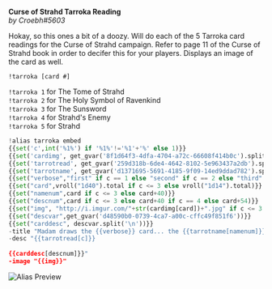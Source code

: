 **Curse of Strahd Tarroka Reading**  
*by Croebh#5603*  
  
Hokay, so this ones a bit of a doozy. Will do each of the 5 Tarroka card readings for the Curse of Strahd campaign. Refer to page 11 of the Curse of Strahd book in order to decifer this for your players. Displays an image of the card as well.  
  
`!tarroka [card #]`  
  
`!tarroka 1` for The Tome of Strahd  
`!tarroka 2` for The Holy Symbol of Ravenkind  
`!tarroka 3` for The Sunsword  
`!tarroka 4` for Strahd's Enemy  
`!tarroka 5` for Strahd  
```python  
!alias tarroka embed   
{{set('c',int('%1%') if '%1%'!='%1'+'%' else 1)}}  
{{set('cardimg', get_gvar('8f1d64f3-4dfa-4704-a72c-66608f414b0c').split('\n'))}}   
{{set('tarrotread', get_gvar('259d318b-6de4-4642-8102-5e963437a2db').split('\n'))}}   
{{set('tarrotname', get_gvar('d1371695-5691-4185-9f09-14ed9ddad782').split('\n'))}}   
{{set("verbose","first" if c == 1 else "second" if c == 2 else "third" if c == 3 else "fourth" if c == 4 else "fifth")}}  
{{set("card",vroll("1d40").total if c <= 3 else vroll("1d14").total)}}  
{{set("namenum",card if c <= 3 else card+40)}}  
{{set("descnum",card if c <= 3 else card+40 if c == 4 else card+54)}}  
{{set("img", "http://i.imgur.com/"+str(cardimg[card])+".jpg" if c <= 3 else "http://i.imgur.com/"+str(cardimg[card+40])+".jpg")}}  
{{set("descvar",get_gvar('d48590b0-0739-4ca7-a00c-cffc49f851f6'))}}  
{{set("carddesc", descvar.split('\n'))}}  
-title "Madam draws the {{verbose}} card... the {{tarrotname[namenum]}}"  
-desc "{{tarrotread[c]}}  
  
{{carddesc[descnum]}}"  
-image "{{img}}"  
```  
![Alias Preview](https://cdn.discordapp.com/attachments/339575411480592384/392523524041998347/unknown.png)